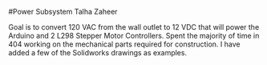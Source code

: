 #Power Subsystem
Talha Zaheer

Goal is to convert 120 VAC from the wall outlet to 12 VDC that will power the Arduino and 2 L298 Stepper Motor Controllers. 
Spent the majority of time in 404 working on the mechanical parts required for construction. I have added a few of the Solidworks drawings as examples.
